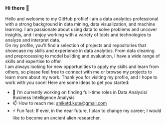 ### Hi there 👋

Hello and welcome to my GitHub profile! I am a data analytics professional with a strong background in data mining, data visualization, and machine learning. I am passionate about using data to solve problems and uncover insights, and I enjoy working with a variety of tools and technologies to analyze and interpret data.
<br>
On my profile, you'll find a selection of projects and repositories that showcase my skills and experience in data analytics. From data cleaning and preprocessing to model building and evaluation, I have a wide range of skills and expertise to offer.
<br>
I am always looking for new opportunities to apply my skills and learn from others, so please feel free to connect with me or browse my projects to learn more about my work. Thank you for visiting my profile, and I hope to work with you soon!
Here are some ideas to get you started:

- 🔭 I’m currently working on finding full-time roles in Data Analysis/ Business Intelligence Analysis
- 📫 How to reach me: aniketd.kute@gmail.com
- ⚡ Fun fact: If ever, in the near future, I plan to change my career; I would like to become an ancient alien researcher.

